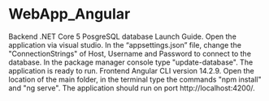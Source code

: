 # WebApp_Angular
 Backend 
.NET Core 5
PosgreSQL database
Launch Guide.
Open the application via visual studio. In the “appsettings.json” file, change the "ConnectionStrings" of Host, Username and Password to connect to the database. In the package manager console type "update-database". The application is ready to run.
Frontend
Angular CLI version 14.2.9.
Open the location of the main folder, in the terminal type the commands "npm install" and "ng serve". The application should run on port http://localhost:4200/.

